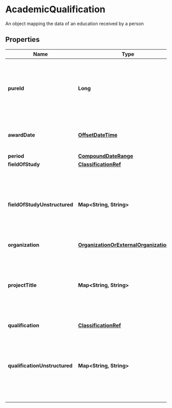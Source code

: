 

# AcademicQualification

An object mapping the data of an education received by a person
## Properties

Name | Type | Description | Notes
------------ | ------------- | ------------- | -------------
**pureId** | **Long** | Pure database ID of the object, prefer using the UUID if it is present on the entity |  [optional] [readonly]
**awardDate** | [**OffsetDateTime**](OffsetDateTime.md) | Date that the education was awarded at. |  [optional]
**period** | [**CompoundDateRange**](CompoundDateRange.md) |  |  [optional]
**fieldOfStudy** | [**ClassificationRef**](ClassificationRef.md) |  |  [optional]
**fieldOfStudyUnstructured** | **Map&lt;String, String&gt;** | A set of string values, one for each submission locale. Note: invalid locale values will be ignored. |  [optional]
**organization** | [**OrganizationOrExternalOrganizationRef**](OrganizationOrExternalOrganizationRef.md) |  |  [optional]
**projectTitle** | **Map&lt;String, String&gt;** | A set of string values, one for each submission locale. Note: invalid locale values will be ignored. |  [optional]
**qualification** | [**ClassificationRef**](ClassificationRef.md) |  |  [optional]
**qualificationUnstructured** | **Map&lt;String, String&gt;** | A set of string values, one for each submission locale. Note: invalid locale values will be ignored. |  [optional]



